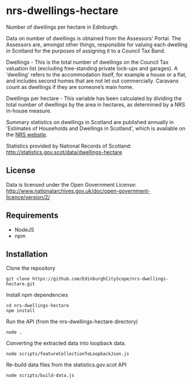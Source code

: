 # nrs-dwellings-hectare
Number of dwellings per hectare in Edinburgh.

Data on number of dwellings is obtained from the Assessors’ Portal. The Assessors are, amongst other things, responsible for valuing each dwelling in Scotland for the purposes of assigning it to a Council Tax Band.

Dwellings - This is the total number of dwellings on the Council Tax valuation list (excluding free-standing private lock-ups and garages). A 'dwelling' refers to the accommodation itself, for example a house or a flat, and includes second homes that are not let out commercially. Caravans count as dwellings if they are someone’s main home.

Dwellings per hectare - This variable has been calculated by dividing the total number of dwellings by the area in hectares, as determined by a NRS in-house measure.

Summary statistics on dwellings in Scotland are published annually in 'Estimates of Households and Dwellings in Scotland', which is available on the [NRS website](http://www.nrscotland.gov.uk/statistics-and-data/statistics/statistics-by-theme/housholds/household-estimates).

Statistics provided by National Records of Scotland:  http://statistics.gov.scot/data/dwellings-hectare

## License

Data is licensed under the Open Government License: http://www.nationalarchives.gov.uk/doc/open-government-licence/version/2/

## Requirements

- NodeJS
- npm

## Installation

Clone the repository

```
git clone https://github.com/EdinburghCityScope/nrs-dwellings-hectare.git
```

Install npm dependencies

```
cd nrs-dwellings-hectare
npm install
```

Run the API (from the nrs-dwellings-hectare directory)

```
node .
```

Converting the extracted data into loopback data.

```
node scripts/featureCollectionToLoopbackJson.js
```

Re-build data files from the statistics.gov.scot API

```
node scripts/build-data.js
```
